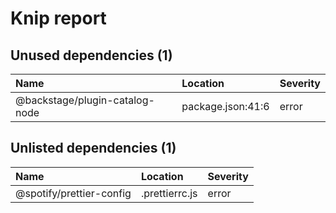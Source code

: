 # Knip report

## Unused dependencies (1)

| Name                           | Location          | Severity |
| :----------------------------- | :---------------- | :------- |
| @backstage/plugin-catalog-node | package.json:41:6 | error    |

## Unlisted dependencies (1)

| Name                     | Location       | Severity |
| :----------------------- | :------------- | :------- |
| @spotify/prettier-config | .prettierrc.js | error    |
